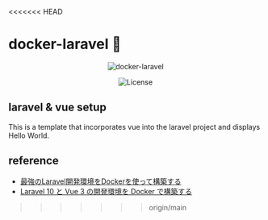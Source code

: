 <<<<<<< HEAD
# docker-laravel 🐳

<p align="center">
    <img src="https://user-images.githubusercontent.com/35098175/145682384-0f531ede-96e0-44c3-a35e-32494bd9af42.png" alt="docker-laravel">
</p>
<p align="center">
    <img src="https://img.shields.io/github/license/ucan-lab/docker-laravel" alt="License">
</p>

## laravel & vue setup

This is a template that incorporates vue into the laravel project and displays Hello World.

## reference

- [最強のLaravel開発環境をDockerを使って構築する](https://qiita.com/ucan-lab/items/5fc1281cd8076c8ac9f4#a-laravel%E3%83%97%E3%83%AD%E3%82%B8%E3%82%A7%E3%82%AF%E3%83%88%E3%81%AE%E6%96%B0%E8%A6%8F%E4%BD%9C%E6%88%90)
- [Laravel 10 と Vue 3 の開発環境を Docker で構築する](https://qiita.com/yutotakakura/items/d1cc909897ac8277baea#vue%E3%81%AE%E7%92%B0%E5%A2%83%E6%A7%8B%E7%AF%89)

>>>>>>> origin/main
